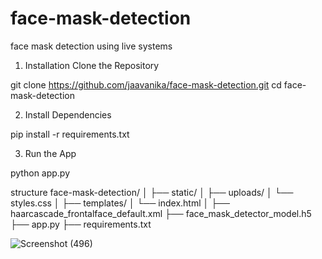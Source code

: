 # face-mask-detection
face mask detection using live systems

1. Installation
Clone the Repository

git clone https://github.com/jaavanika/face-mask-detection.git
cd face-mask-detection

2. Install Dependencies

pip install -r requirements.txt

3. Run the App

python app.py


structure
face-mask-detection/
│
├── static/
│   ├── uploads/
│   └── styles.css
│
├── templates/
│   └── index.html
│
├── haarcascade_frontalface_default.xml
├── face_mask_detector_model.h5
├── app.py
├── requirements.txt

![Screenshot (496)](https://github.com/user-attachments/assets/4be2fa49-66ee-4178-86b1-b33ec08cd7bc)
